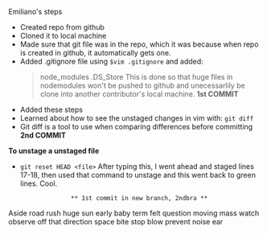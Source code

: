 Emiliano's steps

* Created repo from github 
* Cloned it to local machine
* Made sure that git file was in the repo, which it was because when repo is created in github, it automatically gets one.
* Added .gitignore file using `$vim .gitignore` and added:
    > node_modules
    > .DS_Store
    This is done so that huge files in nodemodules won't be pushed to github and unecessarlily be clone into another contributor's local machine. 
                    **1st COMMIT**
* Added these steps
* Learned about how to see the unstaged changes in vim with:
    `git diff`
* Git diff is a tool to use when comparing differences before committing 
                    **2nd COMMIT**

**To unstage a unstaged file**
* `git reset HEAD <file>`
After typing this, I went ahead and staged lines 17-18, then used that command to unstage and this went back to green lines. Cool.


                    ** 1st commit in new branch, 2ndbra **
Aside road rush huge sun early baby term felt question moving mass watch observe off that direction space bite stop blow prevent noise ear